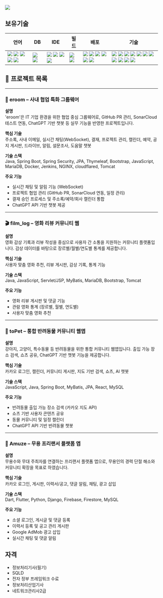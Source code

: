 <img src="https://capsule-render.vercel.app/api?type=venom&color=timeAuto&height=300&section=header&text=안녕하세요%20전홍식입니다&fontSize=50" />

## 보유기술
| 언어                                                                                                                                                                                                                                                                                                                                                                                                                                                                                                                                                        | DB                                                                                                                                                                                                                                   | IDE                                                                                                                                                                                                                                                                                                                                                                                                                                                                             | 빌드                                                                                                                                                                                                                     | 배포                                                                                                                                                                                                                                                                                                                                                                                                                                                                                                                                                                                                                                                            | 기술                                                                                                                                                                                                                                                                                                                                                                                                                                                                                                                                                                                                                                                                                                                                                                                                                                                                                                                                                                                                                                                                                                                                                                   |
| --------------------------------------------------------------------------------------------------------------------------------------------------------------------------------------------------------------------------------------------------------------------------------------------------------------------------------------------------------------------------------------------------------------------------------------------------------------------------------------------------------------------------------------------------------- | ------------------------------------------------------------------------------------------------------------------------------------------------------------------------------------------------------------------------------------ | ------------------------------------------------------------------------------------------------------------------------------------------------------------------------------------------------------------------------------------------------------------------------------------------------------------------------------------------------------------------------------------------------------------------------------------------------------------------------------- | ---------------------------------------------------------------------------------------------------------------------------------------------------------------------------------------------------------------------- | ------------------------------------------------------------------------------------------------------------------------------------------------------------------------------------------------------------------------------------------------------------------------------------------------------------------------------------------------------------------------------------------------------------------------------------------------------------------------------------------------------------------------------------------------------------------------------------------------------------------------------------------------------------- | -------------------------------------------------------------------------------------------------------------------------------------------------------------------------------------------------------------------------------------------------------------------------------------------------------------------------------------------------------------------------------------------------------------------------------------------------------------------------------------------------------------------------------------------------------------------------------------------------------------------------------------------------------------------------------------------------------------------------------------------------------------------------------------------------------------------------------------------------------------------------------------------------------------------------------------------------------------------------------------------------------------------------------------------------------------------------------------------------------------------------------------------------------------------- |
| <img src="https://img.shields.io/badge/Java-%23ED8B00.svg?style=flat-square&logo=openjdk&logoColor=white"> <img src="https://img.shields.io/badge/JavaScript-%23323330.svg?style=flat-square&logo=javascript&logoColor=%23F7DF1E"> <img src="https://img.shields.io/badge/HTML5-%23E34F26.svg?style=flat-square&logo=html5&logoColor=white"> <img src="https://img.shields.io/badge/CSS3-%231572B6.svg?style=flat-square&logo=css3&logoColor=white"> <img src="https://img.shields.io/badge/Dart-0175C2.svg?style=flat-square&logo=dart&logoColor=white"> | <img src="https://img.shields.io/badge/MariaDB-003545.svg?style=flat-square&logo=mariadb&logoColor=white"> <img src="https://img.shields.io/badge/Cloud%20Firestore-FFCA28.svg?style=flat-square&logo=google-cloud&logoColor=black"> | <img src="https://img.shields.io/badge/Eclipse-FE7A16.svg?style=flat-square&logo=Eclipse&logoColor=white"> <img src="https://img.shields.io/badge/Spring%20Tools%204-6DB33F.svg?style=flat-square&logo=spring&logoColor=white"> <img src="https://img.shields.io/badge/VSCode-007ACC.svg?style=flat-square&logo=visual-studio-code&logoColor=white"> <img src="https://img.shields.io/badge/Android%20Studio-3DDC84.svg?style=flat-square&logo=android-studio&logoColor=white"> | <img src="https://img.shields.io/badge/Gradle-02303A.svg?style=flat-square&logo=gradle&logoColor=white"> <img src="https://img.shields.io/badge/Maven-C71A36.svg?style=flat-square&logo=apache-maven&logoColor=white"> | <img src="https://img.shields.io/badge/Tomcat-F8DC75.svg?style=flat-square&logo=apache-tomcat&logoColor=black"> <img src="https://img.shields.io/badge/Linux-FCC624.svg?style=flat-square&logo=linux&logoColor=black"> <img src="https://img.shields.io/badge/AWS-232F3E.svg?style=flat-square&logo=amazon-aws&logoColor=white"> <img src="https://img.shields.io/badge/Docker-2496ED.svg?style=flat-square&logo=docker&logoColor=white"> <img src="https://img.shields.io/badge/Jenkins-D24939.svg?style=flat-square&logo=jenkins&logoColor=white"> <img src="https://img.shields.io/badge/GitHub-181717.svg?style=flat-square&logo=github&logoColor=white"> | <img src="https://img.shields.io/badge/Spring%20Boot-6DB33F.svg?style=flat-square&logo=springboot&logoColor=white"> <img src="https://img.shields.io/badge/Spring%20Framework-6DB33F.svg?style=flat-square&logo=spring&logoColor=white"> <img src="https://img.shields.io/badge/Spring%20Security-6DB33F.svg?style=flat-square&logo=springsecurity&logoColor=white"> <img src="https://img.shields.io/badge/MyBatis-181717.svg?style=flat-square&logo=mybatis&logoColor=white"> <img src="https://img.shields.io/badge/JSP-3776AB.svg?style=flat-square"> <img src="https://img.shields.io/badge/Thymeleaf-005F0F.svg?style=flat-square"> <img src="https://img.shields.io/badge/Bootstrap-7952B3.svg?style=flat-square&logo=bootstrap&logoColor=white"> <img src="https://img.shields.io/badge/jQuery-0769AD.svg?style=flat-square&logo=jquery&logoColor=white"> <img src="https://img.shields.io/badge/JSON-000000.svg?style=flat-square&logo=json&logoColor=white"> <img src="https://img.shields.io/badge/REST%20API-00A99D.svg?style=flat-square"> <img src="https://img.shields.io/badge/Firebase-FFCA28.svg?style=flat-square&logo=firebase&logoColor=black"> |


## 📁 프로젝트 목록

---

### 🏢 eroom – 사내 협업 특화 그룹웨어

**설명**  
'eroom'은 IT 기업 환경을 위한 협업 중심 그룹웨어로, GitHub PR 관리, SonarCloud 테스트 연동, ChatGPT 기반 챗봇 등 실무 기능을 반영한 프로젝트입니다.

**핵심 기술**  
주소록, 사내 이메일, 실시간 채팅(WebSocket), 결재, 프로젝트 관리, 캘린더, 예약, 공지 게시판, 드라이브, 알림, 설문조사, 도움말 챗봇

**기술 스택**  
Java, Spring Boot, Spring Security, JPA, Thymeleaf, Bootstrap, JavaScript, MariaDB, Docker, Jenkins, NGINX, cloudflared, Tomcat

**주요 기능**
- 실시간 채팅 및 알림 기능 (WebSocket)
- 프로젝트 협업 관리 (GitHub PR, SonarCloud 연동, 일정 관리)
- 결재 승인 프로세스 및 주소록/예약/회사 캘린더 통합
- ChatGPT API 기반 챗봇 제공

---

### 🎬 film_log – 영화 리뷰 커뮤니티 웹

**설명**  
영화 감상 기록과 리뷰 작성을 중심으로 사용자 간 소통을 지원하는 커뮤니티 플랫폼입니다. 감상 데이터를 바탕으로 장르별/월별/연도별 통계를 제공합니다.

**핵심 기술**  
사용자 맞춤 영화 추천, 리뷰 게시판, 감상 기록, 통계 기능

**기술 스택**  
Java, JavaScript, Servlet/JSP, MyBatis, MariaDB, Bootstrap, Tomcat

**주요 기능**
- 영화 리뷰 게시판 및 댓글 기능
- 관람 영화 통계 (장르별, 월별, 연도별)
- 사용자 맞춤 영화 추천

---

### 🐾 toPet – 통합 반려동물 커뮤니티 웹앱

**설명**  
강아지, 고양이, 특수동물 등 반려동물을 위한 통합 커뮤니티 웹앱입니다. 출입 가능 장소 검색, 쇼츠 공유, ChatGPT 기반 챗봇 기능을 제공합니다.

**핵심 기술**  
카카오 로그인, 캘린더, 커뮤니티 게시판, 지도 기반 검색, 쇼츠, AI 챗봇

**기술 스택**  
JavaScript, Java, Spring Boot, MyBatis, JPA, React, MySQL

**주요 기능**
- 반려동물 출입 가능 장소 검색 (카카오 지도 API)
- 쇼츠 기반 사용자 콘텐츠 공유
- 동물 커뮤니티 및 일정 캘린더
- ChatGPT API 기반 반려동물 챗봇

---

### 💃 Amuze – 무용 프리랜서 플랫폼 앱

**설명**  
무용수와 무대 주최자를 연결하는 프리랜서 플랫폼 앱으로, 무용인의 경력 단절 해소와 커뮤니티 확장을 목표로 하였습니다.

**핵심 기술**  
카카오 로그인, 게시판, 이력서/공고, 댓글 알림, 채팅, 광고 삽입

**기술 스택**  
Dart, Flutter, Python, Django, Firebase, Firestore, MySQL

**주요 기능**
- 소셜 로그인, 게시글 및 댓글 등록
- 이력서 등록 및 공고 관리 게시판
- Google AdMob 광고 삽입
- 실시간 채팅 및 댓글 알림



## 자격
* 정보처리기사(필기)
* SQLD
* 전자 정부 프레임워크 수료
* 정보처리산업기사
* 네트워크관리사2급

